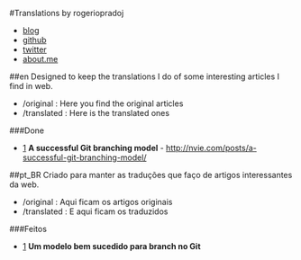 #Translations by rogeriopradoj

* [blog][blog]
* [github][github]
* [twitter][twitter]
* [about.me][about.me]

##en
Designed to keep the translations I do of some interesting articles I find in web.

* /original : Here you find the original articles
* /translated : Here is the translated ones

###Done

* [1] **A successful Git branching model** - http://nvie.com/posts/a-successful-git-branching-model/

##pt_BR
Criado para manter as traduções que faço de artigos interessantes da web.

* /original : Aqui ficam os artigos originais
* /translated : E aqui ficam os traduzidos

###Feitos
* [1] **Um modelo bem sucedido para branch no Git**

[1]: https://github.com/rogeriopradoj/translations/blob/master/translated/a-successful-git-branching-model.md

[blog]: http://rogeriopradoj.com
[github]: http://github.com/rogeriopradoj
[twitter]: http://twitter.com/rogeriopradoj
[about.me]: http://about.me/rogeriopradoj